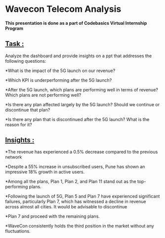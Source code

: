 # Wavecon Telecom Analysis
#### This presentation is done as a part of Codebasics Virtual Internship Program

## <u> Task : </u>
  Analyze the dashboard and provide insights on a ppt that addresses the following questions:

   *What is the impact of the 5G launch on our revenue?
   
   *Which KPI is underperforming after the 5G launch? 
   
   *After the 5G launch, which plans are performing well in terms of revenue? Which plans are not performing well?
   
   *Is there any plan affected largely by the 5G launch? Should we continue or discontinue that plan?
   
   *Is there any plan that is discontinued after the 5G launch? What is the reason for it?

## <u> Insights : </u>

 *The revenue has experienced a 0.5% decrease compared to the previous network
 
 *Despite a 55% increase in unsubscribed users, Pune has shown an impressive 18% growth in active users.
 
 *Among all the plans, Plan 1, Plan 2, and Plan 11 stand out as the top-performing plans.
 
 *Following the launch of 5G, Plan 5 and Plan 7 have experienced significant failures, particularly Plan 7, which has witnessed a decline in revenue across almost all cities. It would be advisable to discontinue 
 
 *Plan 7 and proceed with the remaining plans.
 
 *WaveCon consistently holds the third position in the market without any fluctuations.
